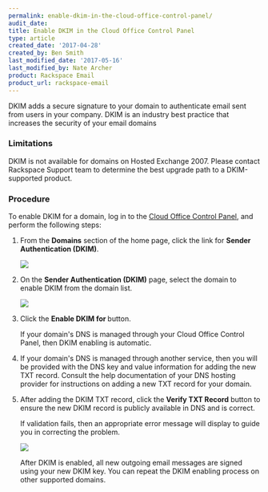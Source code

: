 ```yaml
---
permalink: enable-dkim-in-the-cloud-office-control-panel/
audit_date:
title: Enable DKIM in the Cloud Office Control Panel
type: article
created_date: '2017-04-28'
created_by: Ben Smith
last_modified_date: '2017-05-16'
last_modified_by: Nate Archer
product: Rackspace Email
product_url: rackspace-email
---
```


DKIM adds a secure signature to your domain to authenticate email sent from users in your company. DKIM is an industry best practice that increases the security of your email domains

### Limitations

DKIM is not available for domains on Hosted Exchange 2007. Please contact Rackspace Support team to determine the best upgrade path to a DKIM-supported product.

### Procedure

To enable DKIM for a domain, log in to the [Cloud Office Control Panel](https://cp.rackspace.com), and perform the following steps:

1. From the **Domains** section of the home page, click the link for **Sender Authentication (DKIM)**.  

   <img src="{% asset_path rackspace-email/enable-dkim-in-the-cloud-office-control-panel/domain-home-page.png %}"/>

2. On the **Sender Authentication (DKIM)** page, select the domain to enable DKIM from the domain list.  

    <img src="{% asset_path rackspace-email/enable-dkim-in-the-cloud-office-control-panel/dkim-domain-list.png %}"/>

3. Click the **Enable DKIM for <your domain>** button.  

    If your domain's DNS is managed through your Cloud Office Control Panel, then DKIM enabling is automatic.

4. If your domain's DNS is managed through another service, then you will be provided with the DNS key and value information for adding the new TXT record. Consult the help documentation of your DNS hosting provider for instructions on adding a new TXT record for your domain.  


5. After adding the DKIM TXT record, click the **Verify TXT Record** button to ensure the new DKIM record is publicly available in DNS and is correct.  

   If validation fails, then an appropriate error message will display to guide you in correcting the problem.  

   <img src="{% asset_path rackspace-email/enable-dkim-in-the-cloud-office-control-panel/domain-verify-fail.png %}"/>

   After DKIM is enabled, all new outgoing email messages are signed using your new DKIM key. You can repeat the DKIM enabling process on other supported domains.  
